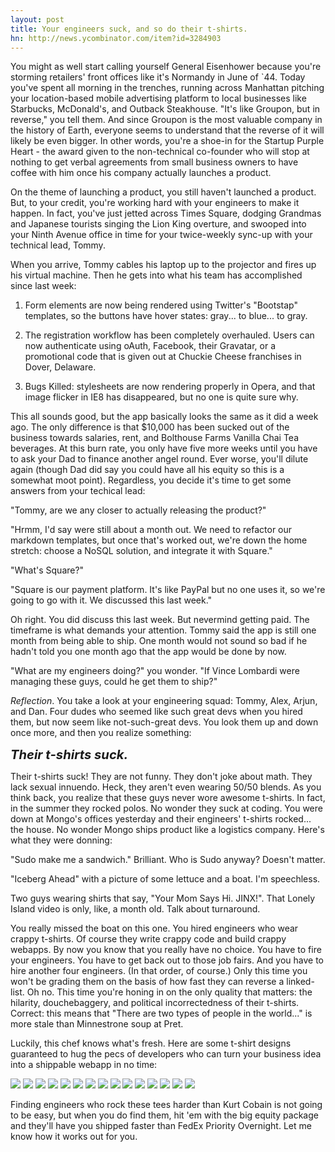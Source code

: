 ```yaml
---
layout: post
title: Your engineers suck, and so do their t-shirts.
hn: http://news.ycombinator.com/item?id=3284903
---
```



You might as well start calling yourself General Eisenhower because you're storming retailers' front offices like it's Normandy in June of `44.  Today you've spent all morning in the trenches, running across Manhattan pitching your location-based mobile advertising platform to local businesses like Starbucks, McDonald's, and Outback Steakhouse.  "It's like Groupon, but in reverse," you tell them.  And since Groupon is the most valuable company in the history of Earth, everyone seems to understand that the reverse of it will likely be even bigger.  In other words, you're a shoe-in for the Startup Purple Heart - the award given to the non-technical co-founder who will stop at nothing to get verbal agreements from small business owners to have coffee with him once his company actually launches a product.

On the theme of launching a product, you still haven't launched a product.  But, to your credit, you're working hard with your engineers to make it happen.  In fact, you've just jetted across Times Square, dodging Grandmas and Japanese tourists singing the Lion King overture, and swooped into your Ninth Avenue office in time for your twice-weekly sync-up with your technical lead, Tommy.

When you arrive, Tommy cables his laptop up to the projector and fires up his virtual machine.  Then he gets into what his team has accomplished since last week:


1.  Form elements are now being rendered using Twitter's "Bootstap" templates, so the buttons have hover states: gray... to blue... to gray.  

2.  The registration workflow has been completely overhauled.  Users can now authenticate using oAuth, Facebook, their Gravatar, or a promotional code that is given out at Chuckie Cheese franchises in Dover, Delaware.

3.  Bugs Killed: stylesheets are now rendering properly in Opera, and that image flicker in IE8 has disappeared, but no one is quite sure why.

This all sounds good, but the app basically looks the same as it did a week ago.  The only difference is that $10,000 has been sucked out of the business towards salaries, rent, and Bolthouse Farms Vanilla Chai Tea beverages.  At this burn rate, you only have five more weeks until you have to ask your Dad to finance another angel round. Ever worse, you'll dilute again (though Dad did say you could have all his equity so this is a somewhat moot point).  Regardless, you decide it's time to get some answers from your techical lead:

"Tommy, are we any closer to actually releasing the product?"

"Hrmm, I'd say were still about a month out. We need to refactor our markdown templates, but once that's worked out, we're down the home stretch: choose a NoSQL solution, and integrate it with Square."

"What's Square?"

"Square is our payment platform.  It's like PayPal but no one uses it, so we're going to go with it. We discussed this last week."

Oh right.  You did discuss this last week.  But nevermind getting paid.  The timeframe is what demands your attention.  Tommy said the app is still one month from being able to ship.  One month would not sound so bad if he hadn't told you one month ago that the app would be done by now.

"What are my engineers doing?" you wonder.  "If Vince Lombardi were managing these guys, could he get them to ship?"

<i>Reflection</i>.  You take a look at your engineering squad: Tommy, Alex, Arjun, and Dan.  Four dudes who seemed like such great devs when you hired them, but now seem like not-such-great devs.  You look them up and down once more, and then you realize something:

<big><big><i><b>Their t-shirts suck.</b></i></big></big>  

Their t-shirts suck! They are not funny.  They don't joke about math.  They lack sexual innuendo.  Heck, they aren't even wearing 50/50 blends.  As you think back, you realize that these guys never wore awesome t-shirts.  In fact, in the summer they rocked polos.  No wonder they suck at coding.  You were down at Mongo's offices yesterday and their engineers' t-shirts rocked... the house.  No wonder Mongo ships product like a logistics company.  Here's what they were donning:

"Sudo make me a sandwich."  Brilliant. Who is Sudo anyway?  Doesn't matter.

"Iceberg Ahead" with a picture of some lettuce and a boat.  I'm speechless.

Two guys wearing shirts that say, "Your Mom Says Hi.  JINX!".  That Lonely Island video is only, like, a month old.  Talk about turnaround.

You really missed the boat on this one.  You hired engineers who wear crappy t-shirts.  Of course they write crappy code and build crappy webapps.  By now you know that you really have no choice.  You have to fire your engineers.  You have to get back out to those job fairs.  And you have to hire another four engineers.  (In that order, of course.)  Only this time you won't be grading them on the basis of how fast they can reverse a linked-list.  Oh no.  This time you're honing in on the only quality that matters: the hilarity, douchebaggery, and political incorrectedness of their t-shirts.  Correct: this means that "There are two types of people in the world..." is more stale than Minnestrone soup at Pret. 

Luckily, this chef knows what's fresh.  Here are some t-shirt designs guaranteed to hug the pecs of developers who can turn your business idea into a shippable webapp in no time:

<img src="http://imgur.com/Pj3qj.png" />

<img src="http://imgur.com/UUEkt.png" />

<img src="http://imgur.com/7H2s7.png" />

<img src="http://imgur.com/3DfGR.jpg" />

<img src="http://imgur.com/3deir.jpg" />

<img src="http://imgur.com/TB9op.jpg" />

<img src="http://imgur.com/04BHl.jpg" />

<img src="http://imgur.com/RbFYW.gif" />

<img src="http://imgur.com/TgiZM.jpg" />

<img src="http://imgur.com/QaGLY.png" />

<img src="http://imgur.com/uFToY.png" />

<img src="http://imgur.com/865Ve.jpg" />

<img src="http://imgur.com/otSOz.png" />

<img src="http://imgur.com/rxj8Y.png" />

<img src="http://imgur.com/2moZB.gif" />

Finding engineers who rock these tees harder than Kurt Cobain is not going to be easy, but when you do find them, hit 'em with the big equity package and they'll have you shipped faster than FedEx Priority Overnight.  Let me know how it works out for you.
